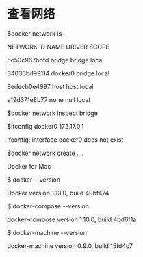 # 查看网络

$docker network ls

NETWORK ID          NAME                DRIVER              SCOPE

5c50c967bbfd        bridge              bridge              local

34033bd99114        docker0             bridge              local

8edecb0e4997        host                host                local

e19d371e8b77        none                null                local

$docker network inspect bridge

$ifconfig docker0 172.17.0.1

ifconfig: interface docker0 does not exist

$docker network create ....

Docker for Mac

$ docker --version

Docker version 1.13.0, build 49bf474



$ docker-compose --version

docker-compose version 1.10.0, build 4bd6f1a



$ docker-machine --version

docker-machine version 0.9.0, build 15fd4c7

